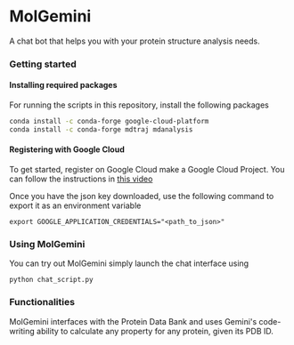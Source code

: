 # MolGemini

A chat bot that helps you with your protein structure analysis needs.

### Getting started

#### Installing required packages

For running the scripts in this repository, install the following packages

```bash
conda install -c conda-forge google-cloud-platform
conda install -c conda-forge mdtraj mdanalysis
```

#### Registering with Google Cloud

To get started, register on Google Cloud make a Google Cloud Project. You can follow the instructions in [this video](https://www.youtube.com/watch?v=tCpGtGKZKQc)

Once you have the json key downloaded, use the following command to export it as an environment variable

`export GOOGLE_APPLICATION_CREDENTIALS="<path_to_json>"`

### Using MolGemini

You can try out MolGemini simply launch the chat interface using

`python chat_script.py`

### Functionalities

MolGemini interfaces with the Protein Data Bank and uses Gemini's code-writing ability to calculate any property for any protein, given its PDB ID.
